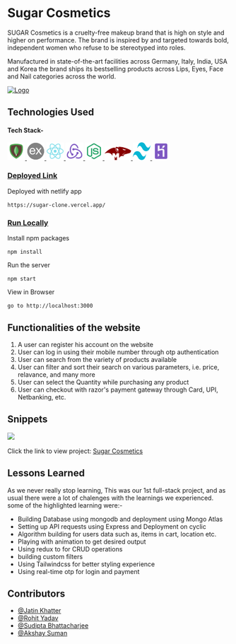 # Sugar Cosmetics
SUGAR Cosmetics is a cruelty-free makeup brand that is high on style and higher on performance. The brand is inspired by and targeted towards bold, independent women who refuse to be stereotyped into roles.

Manufactured in state-of-the-art facilities across Germany, Italy, India, USA and Korea the brand ships its bestselling products across Lips, Eyes, Face and Nail categories across the world.

<a href="https://sugar-clone.vercel.app/">![Logo](https://media.sugarcosmetics.com/upload/Logo-static.jpg)</a>
## Technologies Used

#### Tech Stack-

<p float="left">
   <a href="https://www.mongodb.com/" target="_blank" rel="noreferrer"> <img src="https://github.com/ribhar/ribhar/blob/main/giticons/icons8-mongodb.svg" alt="mongodb" width="40" height="40"/> </a>
   <a href="https://expressjs.com" target="_blank" rel="noreferrer"> <img src="https://github.com/ribhar/ribhar/blob/main/giticons/express.png" alt="express" width="40" height="40"/> </a>
  <a href="https://reactjs.org/" target="_blank" rel="noreferrer"> <img src="https://github.com/ribhar/ribhar/blob/main/giticons/icons8-react-native.svg" alt="react" width="40" height="40"/> </a> 
   <a href="https://redux.js.org/" target="_blank" rel="noreferrer"> <img src="https://github.com/ribhar/ribhar/blob/main/giticons/icons8-redux.svg" alt="redux" width="40" height="40"/> 
  <a href="https://nodejs.org" target="_blank" rel="noreferrer"> <img src="https://github.com/ribhar/ribhar/blob/main/giticons/icons8-node-js.svg" alt="nodejs" width="40" height="40"/> </a>
   <a href="https://mongoosejs.com/" target="_blank" rel="noreferrer"> <img src="https://github.com/ribhar/ribhar/blob/main/giticons/mongoose.png" alt="mongoose" width="60" height="30"/> 
   </a>
   <a href="https://tailwindcss.com/" target="_blank" rel="noreferrer"> <img src="https://github.com/ribhar/ribhar/blob/main/giticons/tailwind-css.svg" alt="tailwind" width="40" height="40"/> </a> 
  <a href="https://dashboard.heroku.com/" target="_blank" rel="noreferrer"> <img src="https://github.com/ribhar/ribhar/blob/main/giticons/icons8-heroku.svg" alt="heroku" width="40" height="40"/> </a>
</p>
 
 ### <u>Deployed Link</u>


Deployed with netlify app 
```
https://sugar-clone.vercel.app/
 ```

### <u>Run Locally</u>


Install npm packages

```
npm install
```

Run the server

```
npm start
```

View in Browser

```
go to http://localhost:3000
```

## Functionalities of the website

1. A user can register his account on the website
2. User can log in using their mobile number through otp authentication
3. User can search from the variety of products available 
4. User can filter and sort their search on various parameters, i.e. price, relavance, and many more
5. User can select the Quantity while purchasing any product
6. User can checkout with razor's payment gateway through Card, UPI, Netbanking, etc. 

## Snippets
<p>
    <img src="https://user-images.githubusercontent.com/99549985/181001784-12bc929e-020b-430c-b5a7-ac2f6dcccb04.png" >
   </p>
 
 Click the link to view project: 
 <a href="https://sugar-clone.vercel.app/">Sugar Cosmetics</a>
  
## Lessons Learned

As we never really stop learning, This was our 1st full-stack project, and as usual there were a lot of chalenges with the learnings we experienced. some of the highlighted learning were:-
- Building Database using mongodb and deployment using Mongo Atlas
- Setting up API requests using Express and Deployment on cyclic
- Algorithm building for users data such as, items in cart, location etc.
- Playing with animation to get desired output
- Using redux to for CRUD operations
- building custom filters
- Using Tailwindcss for better styling experience
- Using real-time otp for login and payment


## Contributors

- [@Jatin Khatter](https://github.com/JatinKhatter07)
- [@Rohit Yadav](https://github.com/Rohit94yadav)
- [@Sudipta Bhattacharjee ](https://github.com/sudiptadip)
- [@Akshay Suman](https://github.com/akshay655-max)

